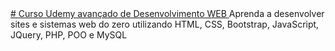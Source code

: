 <a href="https://www.udemy.com/course/curso-completo-do-desenvolvedor-web/">
# Curso Udemy avançado de Desenvolvimento WEB </a>
Aprenda a desenvolver sites e sistemas web do zero utilizando HTML, CSS, Bootstrap, JavaScript, JQuery, PHP, POO e MySQL
